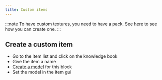 ```yaml
---
title: Custom items
---
```


:::note To have custom textures, you need to have a pack. See [here](pack.md#create-a-pack) to see how you can create
one.
:::

## Create a custom item

* Go to the item list and click on the knowledge book
* Give the item a name
* [Create a model](custom-models.md) for this block
* Set the model in the item gui
